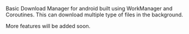 Basic Download Manager for android built using WorkManager and Coroutines.
This can download multiple type of files in the background.

More features will be added soon.
